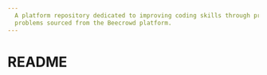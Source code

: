 ```yaml
---
  A platform repository dedicated to improving coding skills through practice
  problems sourced from the Beecrowd platform.
---
```


# README

